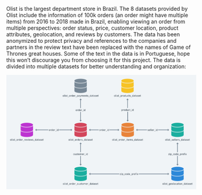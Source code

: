 Olist is the largest department store in Brazil. The 8 datasets provided by Olist include the information of 100k orders (an order might have multiple items) from 2016 to 2018 made in Brazil, enabling viewing an order from multiple perspectives: order 
status, price, customer location, product attributes, geolocation, and reviews by customers. The data has been anonymized to protect privacy and references to the companies and partners in the review text have been replaced with the names of Game of Thrones great houses. Some of the text in the data 
is in Portuguese, hope this won’t discourage you from choosing it for this project. The data is divided into multiple datasets for better understanding and organization:

![image](https://github.com/Zhelena/Data-Analysis-of-Olist-E-commerce-Platform/blob/main/OlistData/Olist%20data%20intro.png)



